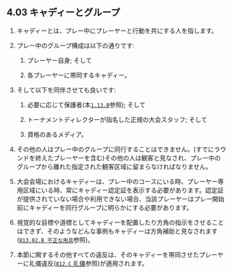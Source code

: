 ## 4.03 キャディーとグループ

1. キャディーとは、プレー中にプレーヤーと行動を共にする人を指します。

1. プレー中のグループ構成は以下の通りです:

    1. プレーヤー自身; そして

    1. 各プレーヤーに帯同するキャディー。

1. そして以下を同伴させても良いです:

    1. 必要に応じて保護者(本[`1.13.B`](#若年者の安全)参照); そして

    1. トーナメントディレクターが指名した正規の大会スタッフ; そして

    1. 資格のあるメディア。

1. その他の人はプレー中のグループに同行することはできません。(すでにラウンドを終えたプレーヤーを含む)その他の人は観客と見なされ、プレー中のグループから離れた指定された観客区域に留まらなければなりません。

1. 大会会場におけるキャディーは、プレー中のコースにいる時、プレーヤー専用区域にいる時、常にキャディー認定証を表示する必要があります。認定証が提供されていない場合や利用できない場合、当該プレーヤーはプレー開始前にキャディーを同行グループに明らかにする必要があります。

1. 視覚的な目標や道標としてキャディーを配置したり方角の指示をさせることはできず、そのようなどんな事例もキャディーは方角補助と見なされます([`813.02.B 不正な用具`](ordg/81392)参照)。

1. 本節に関するその他すべての違反は、そのキャディーを帯同させたプレーヤーに礼儀違反([`812.C` 礼儀](ordg/812)参照)が適用されます。
